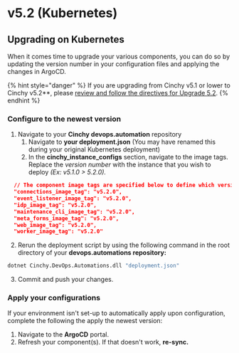 # v5.2 (Kubernetes)

## Upgrading on Kubernetes

When it comes time to upgrade your various components, you can do so by updating the version number in your configuration files and applying the changes in ArgoCD.

<!-- vale off -->

{% hint style="danger" %}
If you are upgrading from Cinchy v5.1 or lower to Cinchy v5.2\*\*, please [review and follow the directives for Upgrade 5.2](https://app.gitbook.com/o/-LDtM6UlhGoQ91uwM5SF/s/F1vvLbEMfTF1UqCFU9hs/~/changes/287/deployment-guide/upgrade-guides/upgrades/cinchy-upgrade-utility).
{% endhint %}

<!-- vale on -->

### Configure to the newest version

1. Navigate to your **Cinchy devops.automation** repository
   1. Navigate to **your deployment.json** (You may have renamed this during your original Kubernetes deployment)
   2. In the **cinchy_instance_configs** section, navigate to the image tags. Replace the _version number_ with the instance that you wish to deploy _(Ex: v5.1.0 > 5.2.0)._

```json
  // The component image tags are specified below to define which versions to deploy
  "connections_image_tag": "v5.2.0",
  "event_listener_image_tag": "v5.2.0",
  "idp_image_tag": "v5.2.0",
  "maintenance_cli_image_tag": "v5.2.0",
  "meta_forms_image_tag": "v5.2.0",
  "web_image_tag": "v5.2.0",
  "worker_image_tag": "v5.2.0"
```

2. Rerun the deployment script by using the following command in the root directory of your **devops.automations repository:**

```bash
dotnet Cinchy.DevOps.Automations.dll "deployment.json"
```

3. Commit and push your changes.

### Apply your configurations

If your environment isn't set-up to automatically apply upon configuration, complete the following the apply the newest version:

1. Navigate to the **ArgoCD** portal.
2. Refresh your component(s). If that doesn't work, **re-sync.**
